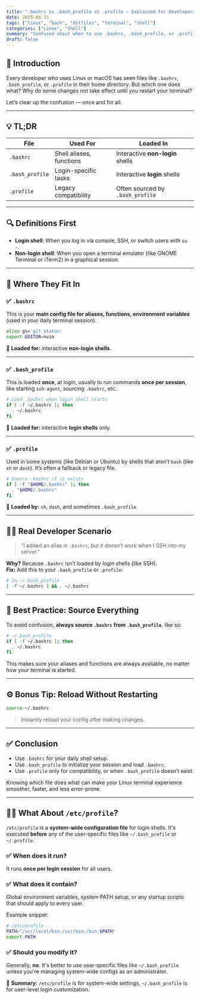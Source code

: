 ```yaml
---
title: ".bashrc vs .bash_profile vs .profile — Explained for Developers"
date: 2025-04-15
tags: ["linux", "bash", "dotfiles", "terminal", "shell"]
categories: ["Linux", "Shell"]
summary: "Confused about when to use .bashrc, .bash_profile, or .profile? This guide breaks down the difference with examples, so you can finally get your shell configuration right."
draft: false
---
```


## 👋 Introduction

Every developer who uses Linux or macOS has seen files like `.bashrc`, `.bash_profile`, or `.profile` in their home directory. But which one does what? Why do some changes not take effect until you restart your terminal?

Let’s clear up the confusion — once and for all.

---

## 💡 TL;DR

| File           | Used For                | Loaded In                         |
|----------------|--------------------------|------------------------------------|
| `.bashrc`      | Shell aliases, functions | Interactive **non-login** shells   |
| `.bash_profile`| Login-specific tasks     | Interactive **login** shells       |
| `.profile`     | Legacy compatibility     | Often sourced by `.bash_profile`   |

---

## 🔍 Definitions First

- **Login shell**: When you log in via console, SSH, or switch users with `su -`.  
- **Non-login shell**: When you open a terminal emulator (like GNOME Terminal or iTerm2) in a graphical session.

---

## 📂 Where They Fit In

### ✅ `.bashrc`
This is your **main config file for aliases, functions, environment variables** (used in your daily terminal session).

```bash
alias gs='git status'
export EDITOR=nvim
```

🧠 **Loaded for:** interactive **non-login shells**.

---

### ✅ `.bash_profile`
This is loaded **once**, at login, usually to run commands **once per session**, like starting `ssh-agent`, sourcing `.bashrc`, etc.

```bash
# Load .bashrc when login shell starts
if [ -f ~/.bashrc ]; then
  . ~/.bashrc
fi
```

🧠 **Loaded for:** interactive **login shells** only.

---

### ✅ `.profile`
Used in some systems (like Debian or Ubuntu) by shells that aren’t `bash` (like `sh` or `dash`). It’s often a fallback or legacy file.

```bash
# Source .bashrc if it exists
if [ -f "$HOME/.bashrc" ]; then
  . "$HOME/.bashrc"
fi
```

🧠 **Loaded by:** `sh`, `dash`, and sometimes `.bash_profile`

---

## 👨‍💻 Real Developer Scenario

> "I added an alias in `.bashrc`, but it doesn’t work when I SSH into my server."

**Why?** Because `.bashrc` isn’t loaded by login shells (like SSH).  
**Fix:** Add this to your `.bash_profile` or `.profile`:

```bash
# In ~/.bash_profile
[ -f ~/.bashrc ] && . ~/.bashrc
```

---

## 🔄 Best Practice: Source Everything

To avoid confusion, **always source `.bashrc` from `.bash_profile`**, like so:

```bash
# ~/.bash_profile
if [ -f ~/.bashrc ]; then
  . ~/.bashrc
fi
```

This makes sure your aliases and functions are always available, no matter how your terminal is started.

---

## ⚙️ Bonus Tip: Reload Without Restarting

```bash
source ~/.bashrc
```

> Instantly reload your config after making changes.

---

## ✅ Conclusion

- Use `.bashrc` for your daily shell setup.
- Use `.bash_profile` to initialize your session and load `.bashrc`.
- Use `.profile` only for compatibility, or when `.bash_profile` doesn’t exist.

Knowing which file does what can make your Linux terminal experience smoother, faster, and less error-prone.


---

## 🧑‍💻 What About `/etc/profile`?

`/etc/profile` is a **system-wide configuration file** for login shells. It's executed **before** any of the user-specific files like `~/.bash_profile` or `~/.profile`.

### ✅ When does it run?
It runs **once per login session** for all users.

### ✅ What does it contain?
Global environment variables, system PATH setup, or any startup scripts that should apply to every user.

Example snippet:
```bash
# /etc/profile
PATH="/usr/local/bin:/usr/bin:/bin:$PATH"
export PATH
```

### ✅ Should you modify it?
Generally, **no**. It's better to use user-specific files like `~/.bash_profile` unless you're managing system-wide configs as an administrator.

🧠 **Summary:** `/etc/profile` is for system-wide settings, `~/.bash_profile` is for user-level login customization.


